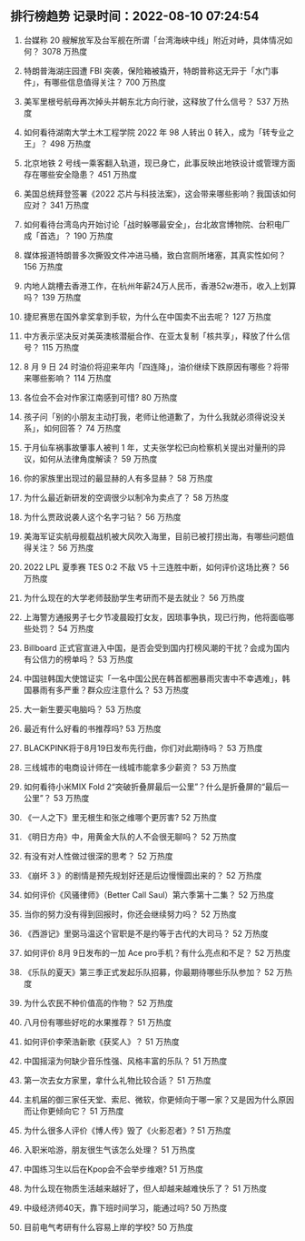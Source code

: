 
## 排行榜趋势 记录时间：2022-08-10 07:24:54
  
  1. 台媒称 20 艘解放军及台军舰在所谓「台湾海峡中线」附近对峙，具体情况如何？ 3078 万热度
    
  2. 特朗普海湖庄园遭 FBI 突袭，保险箱被撬开，特朗普称这无异于「水门事件」，有哪些信息值得关注？ 700 万热度
    
  3. 美军里根号航母再次掉头并朝东北方向行驶，这释放了什么信号？ 537 万热度
    
  4. 如何看待湖南大学土木工程学院 2022 年 98 人转出 0 转入，成为「转专业之王」？ 498 万热度
    
  5. 北京地铁 2 号线一乘客翻入轨道，现已身亡，此事反映出地铁设计或管理方面存在哪些安全隐患？ 451 万热度
    
  6. 美国总统拜登签署《2022 芯片与科技法案》，这会带来哪些影响？我国该如何应对？ 341 万热度
    
  7. 如何看待台湾岛内开始讨论「战时躲哪最安全」，台北故宫博物院、台积电厂成「首选」？ 190 万热度
    
  8. 媒体报道特朗普多次撕毁文件冲进马桶，致白宫厕所堵塞，其真实性如何？ 156 万热度
    
  9. 内地人跳槽去香港工作，在杭州年薪24万人民币，香港52w港币，收入上划算吗？ 139 万热度
    
  10. 捷尼赛思在国外拿奖拿到手软，为什么在中国卖不出去呢？ 127 万热度
    
  11. 中方表示坚决反对美英澳核潜艇合作、在亚太复制「核共享」，释放了什么信号？ 115 万热度
    
  12. 8 月 9 日 24 时油价将迎来年内「四连降」，油价继续下跌原因有哪些？将带来哪些影响？ 114 万热度
    
  13. 各位会不会对作家江南感到可惜? 80 万热度
    
  14. 孩子问「别的小朋友主动打我，老师让他道歉了，为什么我就必须得说没关系」，如何回答？ 74 万热度
    
  15. 于月仙车祸事故肇事人被判 1 年，丈夫张学松已向检察机关提出对量刑的异议，如何从法律角度解读？ 59 万热度
    
  16. 你的家族里出现过的最显赫的人有多显赫？ 58 万热度
    
  17. 为什么最近新研发的空调很少以制冷为卖点了？ 58 万热度
    
  18. 为什么贾政说袭人这个名字刁钻？ 56 万热度
    
  19. 美海军证实航母舰载战机被大风吹入海里，目前已被打捞出海，有哪些问题值得关注？ 56 万热度
    
  20. 2022 LPL 夏季赛 TES 0:2 不敌 V5 十三连胜中断，如何评价这场比赛？ 56 万热度
    
  21. 为什么现在的大学老师鼓励学生考研而不是去就业？ 56 万热度
    
  22. 上海警方通报男子七夕节凌晨殴打女友，因琐事争执，现已行拘，他将面临哪些处罚？ 54 万热度
    
  23. Billboard 正式官宣进入中国，是否会受到国内打榜风潮的干扰？会成为国内有公信力的榜单吗？ 53 万热度
    
  24. 中国驻韩国大使馆证实「一名中国公民在韩首都圈暴雨灾害中不幸遇难」，韩国暴雨有多严重？群众应注意什么？ 53 万热度
    
  25. 大一新生要买电脑吗？ 53 万热度
    
  26. 最近有什么好看的书推荐吗? 53 万热度
    
  27. BLACKPINK将于8月19日发布先行曲，你们对此期待吗？ 53 万热度
    
  28. 三线城市的电商设计师在一线城市能拿多少薪资？ 53 万热度
    
  29. 如何看待小米MIX Fold 2“突破折叠屏最后一公里”？什么是折叠屏的“最后一公里”？ 53 万热度
    
  30. 《一人之下》里无根生和张之维哪个更厉害? 52 万热度
    
  31. 《明日方舟》中，用黄金大队的人不会很无聊吗？ 52 万热度
    
  32. 有没有对人性做过很深的思考？ 52 万热度
    
  33. 《崩坏 3 》的剧情是预先规划好还是后边慢慢圆出来的？ 52 万热度
    
  34. 如何评价《风骚律师》（Better Call Saul）第六季第十二集？ 52 万热度
    
  35. 当你的努力没有得到回报时，你还会继续努力吗？ 52 万热度
    
  36. 《西游记》里弼马温这个官职是不是约等于古代的大司马？ 52 万热度
    
  37. 如何评价 8月 9日发布的一加 Ace pro手机？有什么亮点和不足？ 52 万热度
    
  38. 《乐队的夏天》第三季正式发起乐队招募，你最期待哪些乐队参加？ 52 万热度
    
  39. 为什么农民不种价值高的作物？ 52 万热度
    
  40. 八月份有哪些好吃的水果推荐？ 51 万热度
    
  41. 如何评价李荣浩新歌《获奖人》？ 51 万热度
    
  42. 中国摇滚为何缺少音乐性强、风格丰富的乐队？ 51 万热度
    
  43. 第一次去女方家里，拿什么礼物比较合适？ 51 万热度
    
  44. 主机届的御三家任天堂、索尼、微软，你更倾向于哪一家？又是因为什么原因而让你更倾向它？ 51 万热度
    
  45. 为什么很多人评价《博人传》毁了《火影忍者》? 51 万热度
    
  46. 入职米哈游，朋友很生气该怎么处理？ 51 万热度
    
  47. 中国练习生以后在Kpop会不会举步维艰? 51 万热度
    
  48. 为什么现在物质生活越来越好了，但人却越来越难快乐了？ 51 万热度
    
  49. 中级经济师40天，靠下班时间学习，能通过吗? 50 万热度
    
  50. 目前电气考研有什么容易上岸的学校? 50 万热度
    